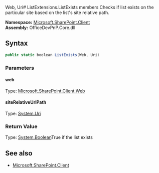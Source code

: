 Web, Uri# ListExtensions.ListExists members
Checks if list exists on the particular site based on the list's site relative path.  

**Namespace:** [Microsoft.SharePoint.Client](Microsoft.SharePoint.Client.md)  
**Assembly:** OfficeDevPnP.Core.dll  
## Syntax
```C#
public static boolean ListExists(Web, Uri)
```
### Parameters
#### web
Type: [Microsoft.SharePoint.Client.Web](Microsoft.SharePoint.Client.Web.md) 
#### 
#### siteRelativeUrlPath
Type: [System.Uri](System.Uri.md) 
#### 
### Return Value
Type: [System.Boolean](System.Boolean.md)True if the list exists
## See also
- [Microsoft.SharePoint.Client](Microsoft.SharePoint.Client.md)
